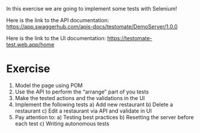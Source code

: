In this exercise we are going to implement some tests with Selenium!

Here is the link to the API documentation: https://app.swaggerhub.com/apis-docs/testomate/DemoServer/1.0.0

Here is the link to the UI documentation:
https://testomate-test.web.app/home
# Exercise 
1. Model the page using POM
2. Use the API to perform the “arrange” part of you tests
3. Make the tested actions and the validations in the UI
4. Implement the following tests
a) Add new restaurant
b) Delete a restaurant
c) Edit a restaurant via API and validate in UI
5. Pay attention to:
a) Testing best practices
b) Resetting the server before each test
c) Writing autonomous tests